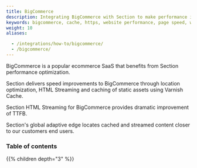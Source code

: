 ```yaml
---
title: BigCommerce
description: Integrating BigCommerce with Section to make performance improvements.
keywords: bigcommerce, cache, https, website performance, page speed, webpage speed, website security, content delivery network, CDN
weight: 10
aliases:

  - /integrations/how-to/bigcommerce/
  - /bigcommerce/
---
```


BigCommerce is a popular ecommerce SaaS that benefits from Section performance optimization.

Section delivers speed improvements to BigCommerce through location optimization, HTML Streaming and caching of static assets using Varnish Cache.

Section HTML Streaming for BigCommerce provides dramatic improvement of TTFB. 

Section's global adaptive edge locates cached and streamed content closer to our customers end users. 

### Table of contents

{{% children depth="3" %}}
